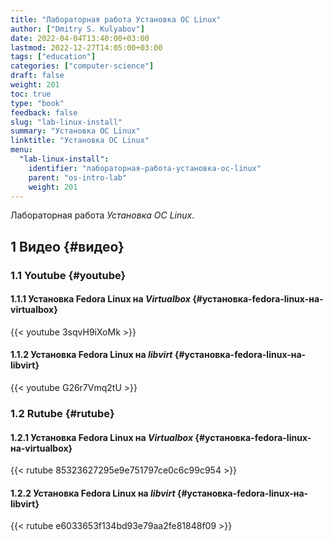 ```yaml
---
title: "Лабораторная работа Установка ОС Linux"
author: ["Dmitry S. Kulyabov"]
date: 2022-04-04T13:40:00+03:00
lastmod: 2022-12-27T14:05:00+03:00
tags: ["education"]
categories: ["computer-science"]
draft: false
weight: 201
toc: true
type: "book"
feedback: false
slug: "lab-linux-install"
summary: "Установка ОС Linux"
linktitle: "Установка ОС Linux"
menu:
  "lab-linux-install":
    identifier: "лабораторная-работа-установка-ос-linux"
    parent: "os-intro-lab"
    weight: 201
---
```


Лабораторная работа _Установка ОС Linux_.

<!--more-->


## <span class="section-num">1</span> Видео {#видео}


### <span class="section-num">1.1</span> Youtube {#youtube}


#### <span class="section-num">1.1.1</span> Установка Fedora Linux на _Virtualbox_ {#установка-fedora-linux-на-virtualbox}

{{< youtube 3sqvH9iXoMk >}}


#### <span class="section-num">1.1.2</span> Установка Fedora Linux на _libvirt_ {#установка-fedora-linux-на-libvirt}

{{< youtube G26r7Vmq2tU >}}


### <span class="section-num">1.2</span> Rutube {#rutube}


#### <span class="section-num">1.2.1</span> Установка Fedora Linux на _Virtualbox_ {#установка-fedora-linux-на-virtualbox}

{{< rutube 85323627295e9e751797ce0c6c99c954 >}}


#### <span class="section-num">1.2.2</span> Установка Fedora Linux на _libvirt_ {#установка-fedora-linux-на-libvirt}

{{< rutube e6033653f134bd93e79aa2fe81848f09 >}}
